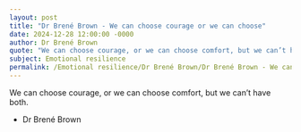 ```yaml
---
layout: post
title: "Dr Brené Brown - We can choose courage or we can choose"
date: 2024-12-28 12:00:00 -0000
author: Dr Brené Brown
quote: "We can choose courage, or we can choose comfort, but we can’t have both."
subject: Emotional resilience
permalink: /Emotional resilience/Dr Brené Brown/Dr Brené Brown - We can choose courage or we can choose
---
```


We can choose courage, or we can choose comfort, but we can’t have both.

- Dr Brené Brown
